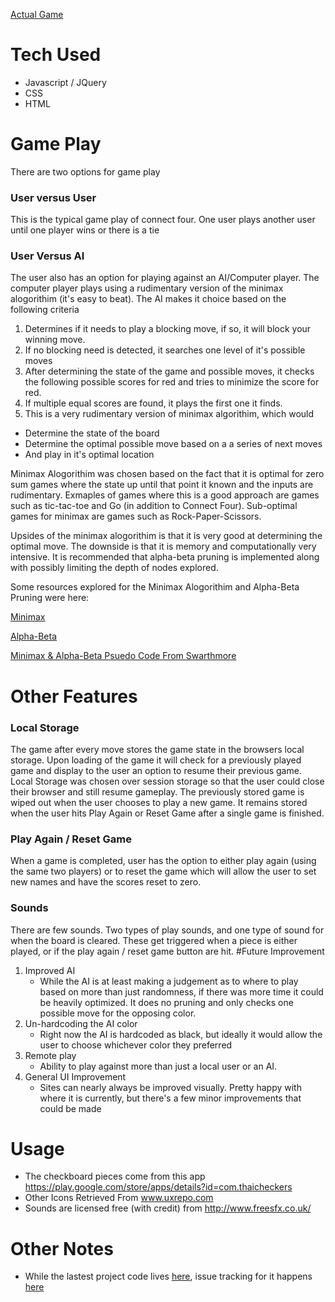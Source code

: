 [Actual Game](jrmils89.github.io/ConnectFour/ConnectFourIndex.html)

# Tech Used
* Javascript / JQuery
* CSS
* HTML

# Game Play
There are two options for game play

### User versus User
This is the typical game play of connect four. One user plays another user until one player wins or there is a tie

### User Versus AI
The user also has an option for playing against an AI/Computer player. The computer player plays using a rudimentary version of the minimax alogorithim (it's easy to beat). The AI makes it choice based on the following criteria

1. Determines if it needs to play a blocking move, if so, it will block your winning move. 
2. If no blocking need is detected, it searches one level of it's possible moves
3. After determining the state of the game and possible moves, it checks the following possible scores for red and tries to minimize the score for red.
4. If multiple equal scores are found, it plays the first one it finds.
5. This is a very rudimentary version of minimax algorithim, which would
  * Determine the state of the board
  * Determine the optimal possible move based on a a series of next moves
  * And play in it's optimal location

Minimax Alogorithim was chosen based on the fact that it is optimal for zero sum games where the state up until that point it known and the inputs are rudimentary. Exmaples of games where this is a good approach are games such as tic-tac-toe and Go (in addition to Connect Four). Sub-optimal games for minimax are games such as Rock-Paper-Scissors.

Upsides of the minimax alogorithim is that it is very good at determining the optimal move. The downside is that it is memory and computationally very intensive. It is recommended that alpha-beta pruning is implemented along with possibly limiting the depth of nodes explored. 

Some resources explored for the Minimax Alogorithim and Alpha-Beta Pruning were here:

[Minimax](https://www.youtube.com/watch?v=6ELUvkSkCts)

[Alpha-Beta](https://www.youtube.com/watch?v=xBXHtz4Gbdo)

[Minimax & Alpha-Beta Psuedo Code From Swarthmore](https://www.cs.swarthmore.edu/~meeden/cs63/f05/minimax.html)

# Other Features
### Local Storage
The game after every move stores the game state in the browsers local storage. Upon loading of the game it will check for a previously played game and display to the user an option to resume their previous game. Local Storage was chosen over session storage so that the user could close their browser and still resume gameplay. The previously stored game is wiped out when the user chooses to play a new game. It remains stored when the user hits Play Again or Reset Game after a single game is finished.
### Play Again / Reset Game
When a game is completed, user has the option to either play again (using the same two players) or to reset the game which will allow the user to set new names and have the scores reset to zero.
### Sounds
There are few sounds. Two types of play sounds, and one type of sound for when the board is cleared. These get triggered when a piece is either played, or if the play again / reset game button are hit.
#Future Improvement
1. Improved AI
	* While the AI is at least making a judgement as to where to play based on more than just randomness, if there was more time it could be heavily optimized. It does no pruning and only checks one possible move for the opposing color. 
2. Un-hardcoding the AI color
	* Right now the AI is hardcoded as black, but ideally it would allow the user to choose whichever color they preferred
3. Remote play
	* Ability to play against more than just a local user or an AI.
4. General UI Improvement
	* Sites can nearly always be improved visually. Pretty happy with where it is currently, but there's a few minor improvements that could be made


# Usage
+ The checkboard pieces come from this app https://play.google.com/store/apps/details?id=com.thaicheckers
+ Other Icons Retrieved From www.uxrepo.com
+ Sounds are licensed free (with credit) from http://www.freesfx.co.uk/

# Other Notes
+ While the lastest project code lives [here](https://github.com/jrmils89/jrmils89.github.io/tree/master/ConnectFour), issue tracking for it happens [here](https://github.com/jrmils89/ConnectFour/issues)